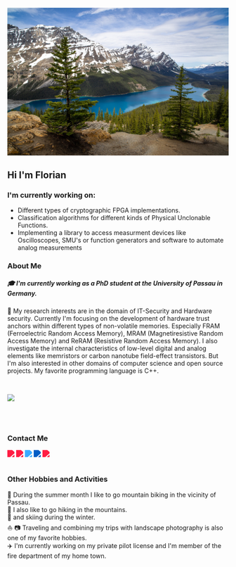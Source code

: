 ![plot](./img/header.jpg)

## Hi I'm Florian

### I'm currently working on: 

- Different types of cryptographic FPGA implementations. 
- Classification algorithms for different kinds of Physical Unclonable Functions.
- Implementing a library to access measurment devices like Oscilloscopes, SMU's or function generators and software to automate analog measurements
  
### About Me
##### :mortar_board: I'm currently working as a PhD student at the University of Passau in Germany.<br>
:key: My research interests are in the domain of IT-Security and Hardware security. Currently I'm focusing on the development of hardware trust anchors within different types of non-volatile memories. Especially FRAM (Ferroelectric Random Access Memory), MRAM (Magnetiresistive Random Access Memory) and ReRAM (Resistive Random Access Memory). I also investigate the internal characteristics of low-level digital and analog elements like memristors or carbon nanotube field-effect transistors.
But I'm also interested in other domains of computer science and open source projects. My favorite programming language is C++.

<br>

![](https://github-readme-stats.vercel.app/api/top-langs/?username=FlorianFrank&hide=HTML,Roff,Shell,Javascript,Makefile,CSS,Vim%20script&layout=compact)

<br><br>


### Contact Me

<a href="https://www.researchgate.net/profile/Florian-Frank-10">
  <img align="left" style="filter: invert(0.5) sepia(86) saturate(72.2) hue-rotate(339deg)"  width="20px" src="https://cdn.jsdelivr.net/npm/simple-icons@v3/icons/researchgate.svg" width="35" />
</a>

<a href="https://scholar.google.com/citations?user=o9Gu_FMAAAAJ&hl=de&oi=sra">
  <img align="left" style="filter: invert(0.5) sepia(86) saturate(72.2) hue-rotate(339deg)"  width="20px" src="https://cdn.jsdelivr.net/npm/simple-icons@v3/icons/googlescholar.svg" width="35" />
</a>

<a href="https://twitter.com/florianfrank93">
  <img align="left" style="filter: invert(0.5) sepia(1) saturate(5) hue-rotate(175deg)" width="20px" src="https://cdn.jsdelivr.net/npm/simple-icons@v3/icons/twitter.svg" width="35" />

</a>

<a href="https://www.linkedin.com/in/florian-frank-1287a21b5">
  <img align="left" style="filter: invert(0.5) sepia(73.7) saturate(91.5) hue-rotate(204deg)"  width="20px" src="https://cdn.jsdelivr.net/npm/simple-icons@v3/icons/linkedin.svg" width="35" />
</a>

<a href="https://www.instagram.com/florian__frank/">
  <img align="left" style="filter: invert(0.5) sepia(86) saturate(72.2) hue-rotate(339deg)"  width="20px" src="https://cdn.jsdelivr.net/npm/simple-icons@v3/icons/instagram.svg" width="35" />
</a>



<br><br>


### Other Hobbies and Activities

:bicyclist: During the summer month I like to go mountain biking in the vicinity of Passau. <br>
 :mount_fuji: I also like to go hiking in the mountains.<br>
 :ski: and skiing during the winter.<br>
 :boat: :camera: Traveling  and combining my trips with landscape photography is also one of my favorite hobbies.<br>
 :airplane: I'm currently working on my private pilot license and I'm member of the fire department of my home town.<br>
 
 
